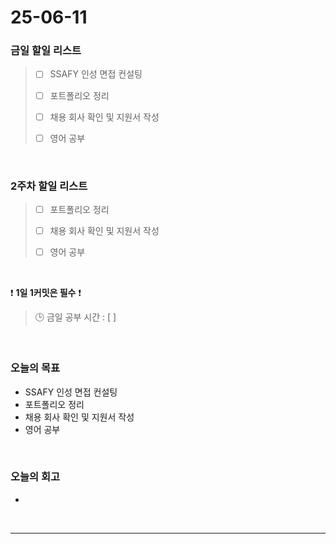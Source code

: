 # 25-06-11

### 금일 할일 리스트
> - [ ] SSAFY 인성 면접 컨설팅
>
> - [ ] 포트폴리오 정리
>
> - [ ] 채용 회사 확인 및 지원서 작성
>
> - [ ] 영어 공부

<br/>

### 2주차 할일 리스트

> - [ ] 포트폴리오 정리
>
> - [ ] 채용 회사 확인 및 지원서 작성
>
> - [ ] 영어 공부

<br/>

❗ **1일 1커밋은 필수** ❗

> 🕒 금일 공부 시간 : [  ]

<br/>

### 오늘의 목표
- SSAFY 인성 면접 컨설팅
- 포트폴리오 정리
- 채용 회사 확인 및 지원서 작성
- 영어 공부

<br>

### 오늘의 회고
- 


<br/>

---
